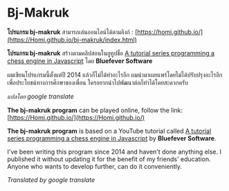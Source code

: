 # Bj-Makruk

**โปรแกรม bj-makruk** สามารถเล่นออนไลน์ได้ตามลิงก์ : [https://homi.github.io/](https://Homi.github.io/bj-makruk/index.html)

**โปรแกรม  bj-makruk**  สร้างตามคลิปสอนในยูทูปชื่อ [A tutorial series programming a chess engine in Javascript](https://youtu.be/2eA0bD3wV3Q) โดย **Bluefever Software**

ผมเขียนโปรแกรมนี้ตั้งแต่ปี 2014 แล้วก็ไม่ได้ทำอะไรอีก ผมนำมาเผยแพร่โดยไม่ได้ปรับปรุงอะไรอีกเพื่อประโยชน์ทางการศึกษาของเพื่อน ใครอยากนำไปพัฒนาต่อก็ทำได้โดยสะดวกครับ

*แปลโดย google translate*


**The bj-makruk program** can be played online, follow the link: [https://Homi.github.io/](https://Homi.github.io/)

**The bj-makruk program** is based on a YouTube tutorial called [A tutorial series programming a chess engine in Javascript](https://youtu.be/2eA0bD3wV3Q) by **Bluefever Software**.

I've been writing this program since 2014 and haven't done anything else. I published it without updating it for the benefit of my friends' education. Anyone who wants to develop further, can do it conveniently.

*Translated by google translate*
